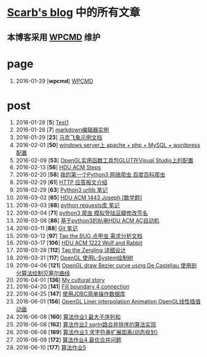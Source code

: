 [Scarb's blog](http://114.215.140.250) 中的所有文章
==========
本博客采用 [WPCMD](http://zengrong.net/wpcmd) 维护
----------

# page

1. 2016-01-29 \[**wpcmd**\] [WPCMD](http://114.215.140.250/wpcmd)

# post

1. 2016-01-28 \[**5**\] [Test1](http://114.215.140.250/post/5.htm)
1. 2016-01-28 \[**7**\] [markdown编辑器实例](http://114.215.140.250/post/7.htm)
1. 2016-01-29 \[**23**\] [马克飞象示例文档](http://114.215.140.250/post/23.htm)
1. 2016-02-01 \[**50**\] [windows server上 apache + php + MySQL + wordpress 配置](http://114.215.140.250/post/50.htm)
1. 2016-02-09 \[**53**\] [OpenGL实用函数工具包GLUT在Visual Studio上的配置](http://114.215.140.250/post/53.htm)
1. 2016-02-13 \[**56**\] [HDU ACM Steps](http://114.215.140.250/post/56.htm)
1. 2016-02-20 \[**58**\] [我的第一个Python3 网络爬虫 百度百科爬虫](http://114.215.140.250/post/58.htm)
1. 2016-02-29 \[**61**\] [HTTP 应答报文介绍](http://114.215.140.250/post/61.htm)
1. 2016-02-29 \[**63**\] [Python3 urllib 笔记](http://114.215.140.250/post/63.htm)
1. 2016-03-02 \[**65**\] [HDU ACM 1443 Joseph [数学题]](http://114.215.140.250/post/65.htm)
1. 2016-03-03 \[**68**\] [python requests库 笔记](http://114.215.140.250/post/68.htm)
1. 2016-03-04 \[**71**\] [python3 爬虫 模拟登陆豆瓣修改签名](http://114.215.140.250/post/71.htm)
1. 2016-03-08 \[**86**\] [基于python3的杭电HDU ACM AC自动机](http://114.215.140.250/post/86.htm)
1. 2016-03-11 \[**88**\] [Git 笔记](http://114.215.140.250/post/88.htm)
1. 2016-03-12 \[**97**\] [Tap the BUG 点甲虫 需求分析文档](http://114.215.140.250/post/97.htm)
1. 2016-03-17 \[**106**\] [HDU ACM 1222 Wolf and Rabbit](http://114.215.140.250/post/106.htm)
1. 2016-03-28 \[**112**\] [Tap the Zergling 详细设计](http://114.215.140.250/post/112.htm)
1. 2016-03-31 \[**117**\] [OpenGL 使用L-System绘制树](http://114.215.140.250/post/117.htm)
1. 2016-04-06 \[**121**\] [OpenGL draw Bezier curve using De Casteljau 使用剖分算法绘制贝塞尔曲线](http://114.215.140.250/post/121.htm)
1. 2016-04-01 \[**136**\] [My cultural story](http://114.215.140.250/post/136.htm)
1. 2016-04-20 \[**141**\] [Fill boundary 4 connection](http://114.215.140.250/post/141.htm)
1. 2016-04-25 \[**147**\] [使用JDBC简单操作数据库](http://114.215.140.250/post/147.htm)
1. 2016-06-01 \[**156**\] [OpenGL Liner interpolation Animation OpenGL线性插值动画](http://114.215.140.250/post/156.htm)
1. 2016-06-08 \[**160**\] [算法作业1 最大子序列和](http://114.215.140.250/post/160.htm)
1. 2016-06-08 \[**162**\] [算法作业2 sqrtn路合并排序的算法实现](http://114.215.140.250/post/162.htm)
1. 2016-06-08 \[**169**\] [算法作业3 求字符串扩展距离(动态规划)](http://114.215.140.250/post/169.htm)
1. 2016-06-09 \[**172**\] [算法作业4 最优合并问题](http://114.215.140.250/post/172.htm)
1. 2016-06-10 \[**177**\] [算法作业5](http://114.215.140.250/post/177.htm)